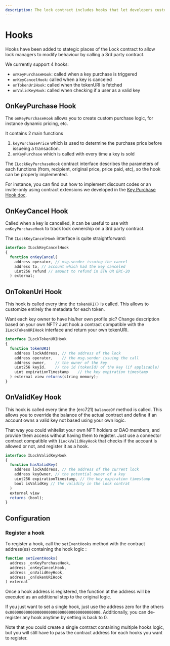 ```yaml
---
description: The lock contract includes hooks that let developers customize their behavior.
---
```


# Hooks

Hooks have been added to stategic places of the Lock contract to allow lock managers to modify behaviour by calling a 3rd party contract.

We currently support 4 hooks:

* `onKeyPurchaseHook`: called when a key purchase is triggered
* `onKeyCancelHook`: called when a key is canceled
* `onTokenUriHook`: called when the tokenURI is fetched
* `onValidKeyHook`: called when checking if a user as a valid key

## OnKeyPurchase Hook

The `onKeyPurchaseHook` allows you to create custom purchase logic, for instance dynamic pricing, etc. 

It contains 2 main functions 

1. `keyPurchasePrice` which is used to determine the purchase price before issueing a transaction.
2. `onKeyPurchase` which is called with every time a key is sold

The `ILockKeyPurchaseHook` contract interface describes the parameters of each functions (from, recipient, original price, price paid, etc), so the hook can be properly implemented.

For instance, you can find out how to implement discount codes or an invite-only using contract extensions we developed in the [Key Purchase Hook doc](developers/smart-contracts/lock-api/hooks/the-key-purchase-hook.md).

## OnKeyCancel Hook

Called when a key is cancelled, it can be useful to use with `onKeyPurchaseHook` to track lock ownership on a 3rd party contract.

The `ILockKeyCancelHook` interface is quite straightforward:

```js
interface ILockKeyCancelHook
{
  function onKeyCancel(
    address operator, // msg.sender issuing the cancel
    address to, // account which had the key canceled
    uint256 refund // amount to refund in ETH OR ERC-20
  ) external;
```

## OnTokenUri Hook

This hook is called every time the `tokenURI()` is called. This allows to customize entirely the metadata for each token. 

Want each key owner to have his/her own profile pic? Change description based on your own NFT? Just hook a contract compatible with the `ILockTokenURIHook`  interface and return your own tokenURI.

```js
interface ILockTokenURIHook
{
  function tokenURI(
    address lockAddress, // the address of the lock
    address operator,    // the msg.sender issuing the call
    address owner,    // the owner of the key 
    uint256 keyId,    // the id (tokenId) of the key (if applicable)
    uint expirationTimestamp    // the key expiration timestamp
  ) external view returns(string memory);
}
```

## OnValidKey Hook

This hook is called every time the (erc721) `balanceOf` method is called. This allows you to override the balance of the actual contract and define if an account owns a valid key  not based using your own logic.

That way you could whitelist your own NFT holders or DAO members, and provide them access without having them to register. Just use a connector contract compatible with `ILockValidKeyHook` that checks if the account is allowed or not, and register it as a hook.

```js
interface ILockValidKeyHook
{
  function hasValidKey(
    address lockAddress, // the address of the current lock
    address keyOwner, // the potential owner of a key 
    uint256 expirationTimestamp, // the key expiration timestamp
    bool isValidKey // the validity in the lock contrat
  ) 
  external view
  returns (bool);
}
```

## Configuration

### Register a hook

To register a hook, call the `setEventHooks` method with the contract address(es) containing the hook logic :

```javascript
function setEventHooks(
  address _onKeyPurchaseHook,
  address _onKeyCancelHook,
  address _onValidKeyHook,
  address _onTokenURIHook
) external
```

Once a hook address is registered, the function at the address will be executed as an additional step to the original logic. 

If you just want to set a single hook, just use the address zero for the others `0x0000000000000000000000000000000000000000`. Additionally, you can de-register any hook anytime by setting is back to 0.

Note that you could create a single contract containing multiple hooks logic, but you will still have to pass the contract address for each hooks you want to register.

